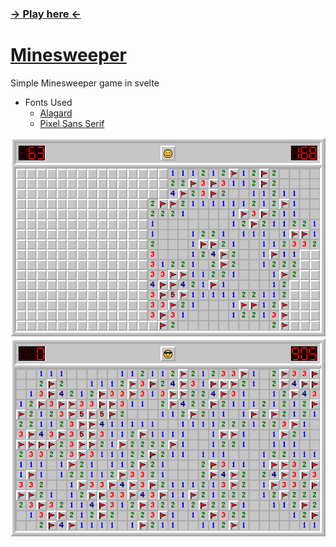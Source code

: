 
### [→ Play here ←](https://potat05.github.io/minesweeper/)

# [Minesweeper](https://github.com/Potat05/minesweeper)

Simple Minesweeper game in svelte

* Fonts Used
    * [Alagard](https://www.dafont.com/alagard.font)
    * [Pixel Sans Serif](https://www.dafont.com/pixel-sans-serif.font  )

![Minesweeper Expert Game](expert-game.png "Minesweeper Expert Game")
![Minesweeper Expert Game Win](expert-win.png "Minesweeper Expert Game Win")
